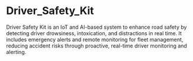 # Driver_Safety_Kit
Driver Safety Kit is an IoT and AI-based system to enhance road safety by detecting driver drowsiness, intoxication, and distractions in real time. It includes emergency alerts and remote monitoring for fleet management, reducing accident risks through proactive, real-time driver monitoring and alerting.
